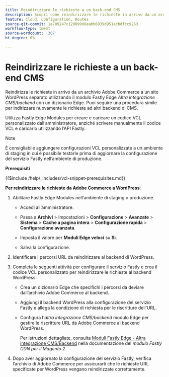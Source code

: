 ```yaml
---
title: Reindirizzare le richieste a un back-end CMS
description: Scopri come reindirizzare le richieste in arrivo da un archivio Adobe Commerce a un sito WordPress separato utilizzando il modulo Fastly Edge.
feature: Cloud, Configuration, Routes
source-git-commit: 1e789247c12009908eabb6039d951acbdfcc9263
workflow-type: tm+mt
source-wordcount: '307'
ht-degree: 0%

---
```


# Reindirizzare le richieste a un back-end CMS

Reindirizza le richieste in arrivo da un archivio Adobe Commerce a un sito WordPress separato utilizzando il modulo Fastly Edge _Altra integrazione CMS/backend_ con un dizionario Edge. Puoi seguire una procedura simile per indirizzare nuovamente le richieste ad altri backend di CMS.

Utilizza Fastly Edge Modules per creare e caricare un codice VCL personalizzato dall’amministratore, anziché scrivere manualmente il codice VCL e caricarlo utilizzando l’API Fastly.

>[!NOTE]
>
>È consigliabile aggiungere configurazioni VCL personalizzate a un ambiente di staging in cui è possibile testarle prima di aggiornare la configurazione del servizio Fastly nell’ambiente di produzione.

**Prerequisiti**

{{$include /help/_includes/vcl-snippet-prerequisites.md}}

**Per reindirizzare le richieste da Adobe Commerce a WordPress**:

1. Abilitare Fastly Edge Modules nell’ambiente di staging o produzione.

   - Accedi all’amministratore.

   - Passa a **Archivi** > Impostazioni > **Configurazione** > **Avanzate** > **Sistema** > **Cache a pagina intera** > **Configurazione rapida** > **Configurazione avanzata**.

   - Imposta il valore per **Moduli Edge veloci** su **Sì**.

   - Salva la configurazione.

1. Identificare i percorsi URL da reindirizzare al backend di WordPress.

1. Completa le seguenti attività per configurare il servizio Fastly e crea il codice VCL personalizzato per reindirizzare le richieste al backend WordPress.

   - Crea un dizionario Edge che specifichi i percorsi da deviare dall’archivio Adobe Commerce al backend.

   - Aggiungi il backend WordPress alla configurazione del servizio Fastly e allega la condizione di richiesta per le riscritture dell’URL.

   - Configura l&#39;_altra integrazione CMS/backend_ modulo Edge per gestire le riscritture URL da Adobe Commerce al backend WordPress.

     Per istruzioni dettagliate, consulta [Moduli Fastly Edge - Altra integrazione CMS/Backend](https://github.com/fastly/fastly-magento2/blob/master/Documentation/Guides/Edge-Modules/EDGE-MODULE-OTHER-CMS-INTEGRATION.md) nella documentazione del _modulo Fastly CDN per il Magento 2_.

1. Dopo aver aggiornato la configurazione del servizio Fastly, verifica l’archivio di Adobe Commerce per assicurarti che le richieste URL specificate per WordPress vengano reindirizzate correttamente.
